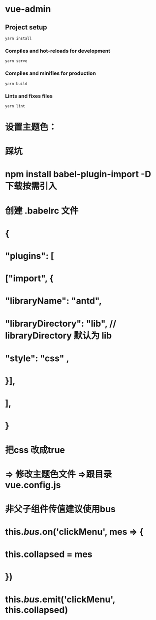 # vue-admin

## Project setup
```
yarn install
```

### Compiles and hot-reloads for development
```
yarn serve
```

### Compiles and minifies for production
```
yarn build
```

### Lints and fixes files
```
yarn lint
```

# 设置主题色：
# 
# 踩坑
# npm install babel-plugin-import -D  下载按需引入
# 创建 .babelrc 文件
# {
#  "plugins": [
#    ["import", { 
#        "libraryName": "antd",
#        "libraryDirectory": "lib",  // libraryDirectory 默认为 lib
#        "style": "css" ,
#    }],
#  ],
# }   
# 把css 改成true
# => 修改主题色文件 =>跟目录vue.config.js


# 非父子组件传值建议使用bus
# 
#   this.$bus.$on('clickMenu', mes => {    
#         this.collapsed = mes
#     })
# 
#   this.$bus.$emit('clickMenu', this.collapsed) 
